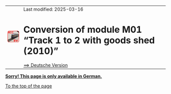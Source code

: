 <table><tr><td><img src="./images/RCC5V_Logo_96.png"></img></td><td>
Last modified: 2025-03-16 <a name="up"></a><br>   
<h1>Conversion of module M01 “Track 1 to 2 with goods shed (2010)”</h1>
<a href="LIESMICH.md">==> Deutsche Version</a>&nbsp; &nbsp; &nbsp; 
</td></tr></table>   

<a href="LIESMICH.md"><b> Sorry! This page is only available in German.</b></a>   

[To the top of the page](#up)   
